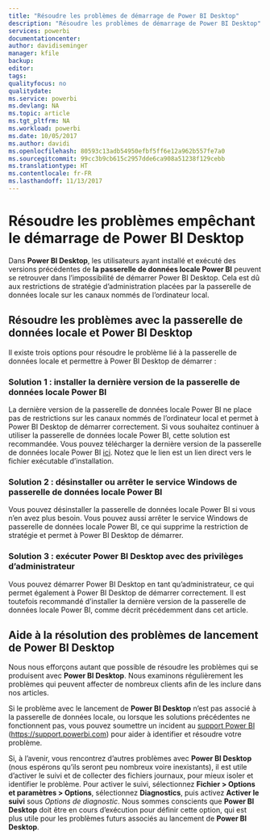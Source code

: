 ```yaml
---
title: "Résoudre les problèmes de démarrage de Power BI Desktop"
description: "Résoudre les problèmes de démarrage de Power BI Desktop"
services: powerbi
documentationcenter: 
author: davidiseminger
manager: kfile
backup: 
editor: 
tags: 
qualityfocus: no
qualitydate: 
ms.service: powerbi
ms.devlang: NA
ms.topic: article
ms.tgt_pltfrm: NA
ms.workload: powerbi
ms.date: 10/05/2017
ms.author: davidi
ms.openlocfilehash: 80593c13adb54950efbf5ff6e12a962b557fe7a0
ms.sourcegitcommit: 99cc3b9cb615c2957dde6ca908a51238f129cebb
ms.translationtype: HT
ms.contentlocale: fr-FR
ms.lasthandoff: 11/13/2017
---
```

# <a name="resolve-issues-when-power-bi-desktop-will-not-launch"></a>Résoudre les problèmes empêchant le démarrage de Power BI Desktop
Dans **Power BI Desktop**, les utilisateurs ayant installé et exécuté des versions précédentes de **la passerelle de données locale Power BI** peuvent se retrouver dans l’impossibilité de démarrer Power BI Desktop. Cela est dû aux restrictions de stratégie d’administration placées par la passerelle de données locale sur les canaux nommés de l’ordinateur local. 

## <a name="resolve-issues-with-the-on-premises-data-gateway-and-power-bi-desktop"></a>Résoudre les problèmes avec la passerelle de données locale et **Power BI Desktop**
Il existe trois options pour résoudre le problème lié à la passerelle de données locale et permettre à Power BI Desktop de démarrer :

### <a name="resolution-1-install-the-latest-version-of-power-bi-on-premises-data-gateway"></a>Solution 1 : installer la dernière version de la passerelle de données locale Power BI
La dernière version de la passerelle de données locale Power BI ne place pas de restrictions sur les canaux nommés de l’ordinateur local et permet à Power BI Desktop de démarrer correctement. Si vous souhaitez continuer à utiliser la passerelle de données locale Power BI, cette solution est recommandée. Vous pouvez télécharger la dernière version de la passerelle de données locale Power BI [ici](https://go.microsoft.com/fwlink/?LinkId=698863). Notez que le lien est un lien direct vers le fichier exécutable d’installation.

### <a name="resolution-2-uninstall-or-stop-the-power-bi-on-premises-data-gateway-windows-service"></a>Solution 2 : désinstaller ou arrêter le service Windows de passerelle de données locale Power BI
Vous pouvez désinstaller la passerelle de données locale Power BI si vous n’en avez plus besoin. Vous pouvez aussi arrêter le service Windows de passerelle de données locale Power BI, ce qui supprime la restriction de stratégie et permet à Power BI Desktop de démarrer.

### <a name="resolution-3-run-power-bi-desktop-with-administrator-privilege"></a>Solution 3 : exécuter Power BI Desktop avec des privilèges d’administrateur
Vous pouvez démarrer Power BI Desktop en tant qu’administrateur, ce qui permet également à Power BI Desktop de démarrer correctement. Il est toutefois recommandé d’installer la dernière version de la passerelle de données locale Power BI, comme décrit précédemment dans cet article.

## <a name="help-with-other-issues-when-launching-power-bi-desktop"></a>Aide à la résolution des problèmes de lancement de **Power BI Desktop**
Nous nous efforçons autant que possible de résoudre les problèmes qui se produisent avec **Power BI Desktop**. Nous examinons régulièrement les problèmes qui peuvent affecter de nombreux clients afin de les inclure dans nos articles.

Si le problème avec le lancement de **Power BI Desktop** n’est pas associé à la passerelle de données locale, ou lorsque les solutions précédentes ne fonctionnent pas, vous pouvez soumettre un incident au [support Power BI](https://support.powerbi.com) (https://support.powerbi.com) pour aider à identifier et résoudre votre problème.

Si, à l’avenir, vous rencontrez d’autres problèmes avec **Power BI Desktop** (nous espérons qu’ils seront peu nombreux voire inexistants), il est utile d’activer le suivi et de collecter des fichiers journaux, pour mieux isoler et identifier le problème. Pour activer le suivi, sélectionnez **Fichier > Options et paramètres > Options**, sélectionnez **Diagnostics**, puis activez **Activer le suivi** sous *Options de diagnostic*. Nous sommes conscients que **Power BI Desktop** doit être en cours d’exécution pour définir cette option, qui est plus utile pour les problèmes futurs associés au lancement de **Power BI Desktop**.

